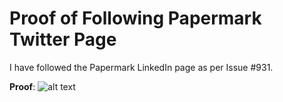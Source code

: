# Proof of Following Papermark Twitter Page

I have followed the Papermark LinkedIn page as per Issue #931.

**Proof**:
![alt text](image.png)

